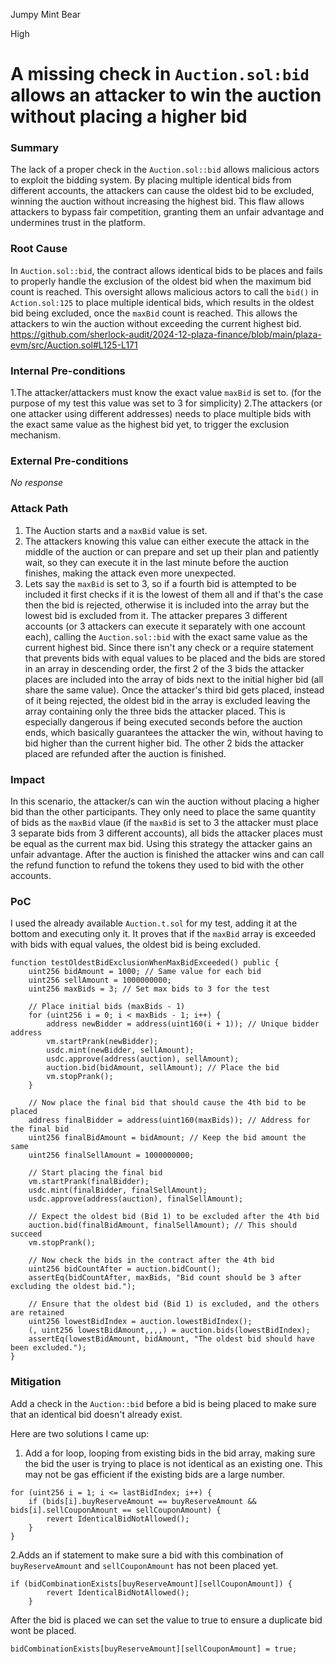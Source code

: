 Jumpy Mint Bear

High

# A missing check in `Auction.sol:bid` allows an attacker to win the auction without placing a higher bid

### Summary

The lack of a proper check in the `Auction.sol::bid` allows malicious actors to exploit the bidding system. By placing multiple identical bids from different accounts, the attackers can cause the oldest bid to be excluded, winning the auction without increasing the highest bid. This flaw allows attackers to bypass fair competition, granting them an unfair advantage and undermines trust in the platform.

### Root Cause

In `Auction.sol::bid`, the contract allows identical bids to be places and fails to properly handle the exclusion of the oldest bid when the maximum bid count is reached. This oversight allows malicious actors to call the `bid()` in `Action.sol:125` to place multiple identical bids, which results in the oldest bid being excluded, once the `maxBid` count is reached. This allows the attackers to win the auction without exceeding the current highest bid.
https://github.com/sherlock-audit/2024-12-plaza-finance/blob/main/plaza-evm/src/Auction.sol#L125-L171

### Internal Pre-conditions

1.The attacker/attackers must know the exact value `maxBid` is set to. (for the purpose of my test this value was set to 3 for simplicity)
2.The attackers (or one attacker using different addresses) needs to place multiple bids with the exact same value as the highest bid yet, to trigger the exclusion mechanism.


### External Pre-conditions

_No response_

### Attack Path

1. The Auction starts and a `maxBid` value is set.
2. The attackers knowing this value can either execute the attack in the middle of the auction or can prepare and set up their plan and patiently wait, so they can execute it in the last minute before the auction finishes, making the attack even more unexpected.
3. Lets say the `maxBid` is set to 3, so if a fourth bid is attempted to be included it first checks if it is the lowest of them all and if that's the case then the bid is rejected, otherwise it is included into the array but the lowest bid is excluded from it. The attacker prepares 3 different accounts (or 3 attackers can execute it separately with one account each), calling the `Auction.sol::bid` with the exact same value as the current highest bid. Since there isn't any check or a require statement that prevents bids with equal values to be placed and the bids are stored in an array in descending order, the first 2 of the 3 bids the attacker places are included into the array of bids next to the initial higher bid (all share the same value). Once the attacker's third bid gets placed, instead of it being rejected, the oldest bid in the array is excluded leaving the array containing only the three bids the attacker placed. This is especially dangerous if being executed seconds before the auction ends, which basically guarantees the attacker the win, without having to bid higher than the current higher bid. The other 2 bids the attacker placed are refunded after the auction is finished.

### Impact

In this scenario, the attacker/s can win the auction without placing a higher bid than the other participants. They only need to place the same quantity of bids as the `maxBid` vlaue (if the `maxBid` is set to 3 the attacker must place 3 separate bids from 3 different accounts), all bids the attacker places must be equal as the current max bid. Using this strategy the attacker gains an unfair advantage. After the auction is finished the attacker wins and can call the refund function to refund the tokens they used to bid with the other accounts.


### PoC

I used the already available `Auction.t.sol` for my test, adding it at the bottom and executing only it. It proves that if the `maxBid` array is exceeded with bids with equal values, the oldest bid is being excluded.

```solidity
function testOldestBidExclusionWhenMaxBidExceeded() public {
    uint256 bidAmount = 1000; // Same value for each bid
    uint256 sellAmount = 1000000000; 
    uint256 maxBids = 3; // Set max bids to 3 for the test
    
    // Place initial bids (maxBids - 1)
    for (uint256 i = 0; i < maxBids - 1; i++) {
        address newBidder = address(uint160(i + 1)); // Unique bidder address
        vm.startPrank(newBidder);
        usdc.mint(newBidder, sellAmount);
        usdc.approve(address(auction), sellAmount);
        auction.bid(bidAmount, sellAmount); // Place the bid
        vm.stopPrank();
    }

    // Now place the final bid that should cause the 4th bid to be placed
    address finalBidder = address(uint160(maxBids)); // Address for the final bid
    uint256 finalBidAmount = bidAmount; // Keep the bid amount the same
    uint256 finalSellAmount = 1000000000;

    // Start placing the final bid
    vm.startPrank(finalBidder);
    usdc.mint(finalBidder, finalSellAmount);
    usdc.approve(address(auction), finalSellAmount);
    
    // Expect the oldest bid (Bid 1) to be excluded after the 4th bid
    auction.bid(finalBidAmount, finalSellAmount); // This should succeed
    vm.stopPrank();

    // Now check the bids in the contract after the 4th bid
    uint256 bidCountAfter = auction.bidCount();
    assertEq(bidCountAfter, maxBids, "Bid count should be 3 after excluding the oldest bid.");
    
    // Ensure that the oldest bid (Bid 1) is excluded, and the others are retained
    uint256 lowestBidIndex = auction.lowestBidIndex();
    (, uint256 lowestBidAmount,,,,) = auction.bids(lowestBidIndex);
    assertEq(lowestBidAmount, bidAmount, "The oldest bid should have been excluded.");
}
```

### Mitigation

Add a check in the `Auction::bid`  before a bid is being placed to make sure that an identical bid doesn't already exist.

Here are two solutions I came up:
1. Add a for loop, looping from existing bids in the bid array, making sure the bid the user is trying to place is not identical as an existing one. This may not be gas efficient if the existing bids are a large number.
```solidity
for (uint256 i = 1; i <= lastBidIndex; i++) {
    if (bids[i].buyReserveAmount == buyReserveAmount && bids[i].sellCouponAmount == sellCouponAmount) {
        revert IdenticalBidNotAllowed();
    }
}
```
2.Adds an if statement to make sure a bid with this combination of `buyReserveAmount` and `sellCouponAmount` has not been placed yet.
```solidity
if (bidCombinationExists[buyReserveAmount][sellCouponAmount]) {
        revert IdenticalBidNotAllowed();
    }
```
After the bid is placed we can set the value to true to ensure a duplicate bid wont be placed.
```solidity
bidCombinationExists[buyReserveAmount][sellCouponAmount] = true;
```